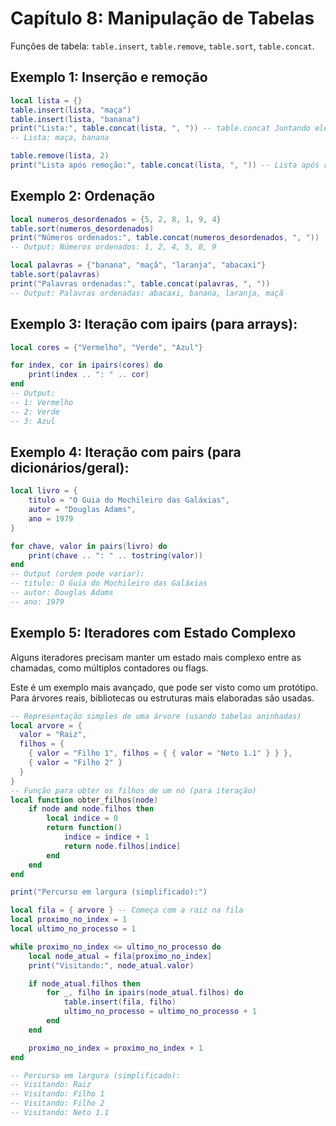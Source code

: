 # Capítulo 8: Manipulação de Tabelas

Funções de tabela: `table.insert`, `table.remove`, `table.sort`, `table.concat`.

## Exemplo 1: Inserção e remoção

```lua
local lista = {}
table.insert(lista, "maça")
table.insert(lista, "banana")
print("Lista:", table.concat(lista, ", ")) -- table.concat Juntando elementos de um array.
-- Lista: maça, banana

table.remove(lista, 2)
print("Lista após remoção:", table.concat(lista, ", ")) -- Lista após remoção: maça
```

## Exemplo 2: Ordenação

```lua
local numeros_desordenados = {5, 2, 8, 1, 9, 4}
table.sort(numeros_desordenados)
print("Números ordenados:", table.concat(numeros_desordenados, ", "))
-- Output: Números ordenados: 1, 2, 4, 5, 8, 9

local palavras = {"banana", "maçã", "laranja", "abacaxi"}
table.sort(palavras)
print("Palavras ordenadas:", table.concat(palavras, ", "))
-- Output: Palavras ordenadas: abacaxi, banana, laranja, maçã
```

## Exemplo 3: Iteração com ipairs (para arrays):

```lua
local cores = {"Vermelho", "Verde", "Azul"}

for index, cor in ipairs(cores) do
    print(index .. ": " .. cor)
end
-- Output:
-- 1: Vermelho
-- 2: Verde
-- 3: Azul
```

## Exemplo 4: Iteração com pairs (para dicionários/geral):

```lua
local livro = {
    titulo = "O Guia do Mochileiro das Galáxias",
    autor = "Douglas Adams",
    ano = 1979
}

for chave, valor in pairs(livro) do
    print(chave .. ": " .. tostring(valor))
end
-- Output (ordem pode variar):
-- titulo: O Guia do Mochileiro das Galáxias
-- autor: Douglas Adams
-- ano: 1979
```

## Exemplo 5: Iteradores com Estado Complexo

Alguns iteradores precisam manter um estado mais complexo entre as chamadas, como múltiplos contadores ou flags.

Este é um exemplo mais avançado, que pode ser visto como um protótipo. Para árvores reais, bibliotecas ou estruturas mais elaboradas são usadas.

```lua
-- Representação simples de uma árvore (usando tabelas aninhadas)
local arvore = {
  valor = "Raiz",
  filhos = {
    { valor = "Filho 1", filhos = { { valor = "Neto 1.1" } } },
    { valor = "Filho 2" }
  }
}
-- Função para obter os filhos de um nó (para iteração)
local function obter_filhos(node)
    if node and node.filhos then
        local indice = 0
        return function()
            indice = indice + 1
            return node.filhos[indice]
        end
    end
end

print("Percurso em largura (simplificado):")

local fila = { arvore } -- Começa com a raiz na fila
local proximo_no_index = 1
local ultimo_no_processo = 1

while proximo_no_index <= ultimo_no_processo do
    local node_atual = fila[proximo_no_index]
    print("Visitando:", node_atual.valor)

    if node_atual.filhos then
        for _, filho in ipairs(node_atual.filhos) do
            table.insert(fila, filho)
            ultimo_no_processo = ultimo_no_processo + 1
        end
    end

    proximo_no_index = proximo_no_index + 1
end

-- Percurso em largura (simplificado):
-- Visitando: Raiz
-- Visitando: Filho 1
-- Visitando: Filho 2
-- Visitando: Neto 1.1
```

